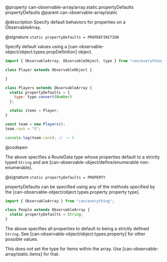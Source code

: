 @property can-observable-array/array.static.propertyDefaults propertyDefaults
@parent can-observable-array/static

@description Specify default behaviors for properties on a ObservableArray.

@signature `static propertyDefaults = PROPDEFINITION`

  Specify default values using a [can-observable-object/object.types.propDefinition] object.

  ```js
  import { ObservableArray, ObservableObject, type } from "can/everything";

  class Player extends ObservableObject {

  }

  class Players extends ObservableArray {
    static propertyDefaults = {
      type: type.convert(Number)
    };

    static items = Player;
  }

  const team = new Players();
  team.rank = "5";

  console.log(team.rank); // -> 5
  ```
  @codepen

  The above specifies a RouteData type whose properties default to a strictly typed `String` and are [can-observable-object/define/enumerable non-enumerable].

@signature `static propertyDefaults = PROPERTY`

  propertyDefaults can be specified using any of the methods specified by the [can-observable-object/object.types.property property type].

  ```js
  import { ObservableArray } from "can/everything";

  class People extends ObservableArray {
    static propertyDefaults = String;
  }
  ```

  The above specifies all properties to default to being a strictly defined `String`. See [can-observable-object/object.types.property] for other possible values.

  This does *not* set the type for items within the array. Use [can-observable-array/static.items] for that.
